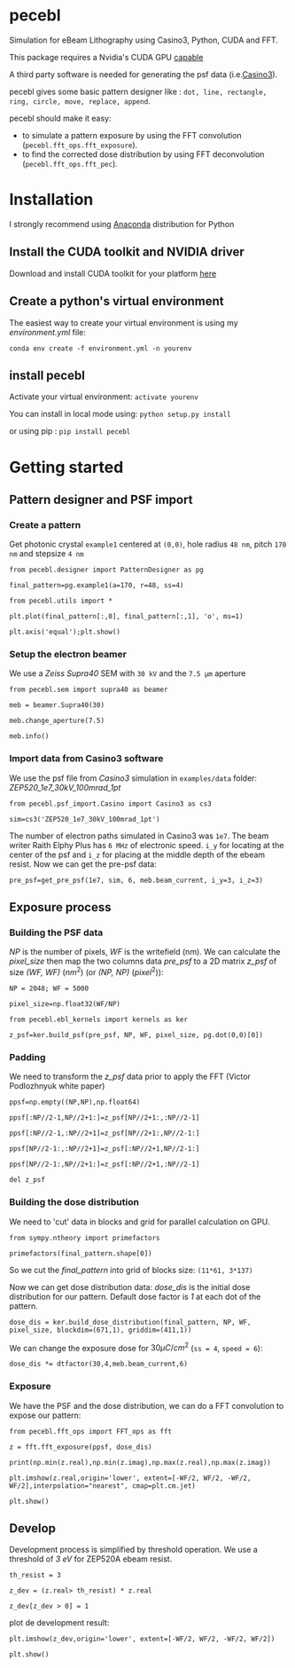 # pecebl
Simulation for eBeam Lithography using Casino3, Python, CUDA and FFT.

This package requires a Nvidia's CUDA GPU [capable](https://developer.nvidia.com/cuda-gpus)

A third party software is needed for generating the psf data (i.e.[Casino3](http://www.gel.usherbrooke.ca/casino/)).

pecebl gives some basic pattern designer like : `dot, line, rectangle, ring, circle, move, replace, append`.

pecebl should make it easy:
 - to simulate a pattern exposure by using the FFT convolution (`pecebl.fft_ops.fft_exposure`).
 - to find the corrected dose distribution by using FFT deconvolution (`pecebl.fft_ops.fft_pec`).

# Installation
I  strongly recommend using [Anaconda](https://www.anaconda.com/distribution/?gclid=EAIaIQobChMIiaS9soHO5gIVSsDeCh3Lpwh7EAAYASAAEgKWKPD_BwE) distribution for Python
## Install the CUDA toolkit and NVIDIA driver
Download and install CUDA toolkit for your platform [here](https://developer.nvidia.com/cuda-downloads)
## Create a python's virtual environment
The easiest way to create your virtual environment is using my *environment.yml* file:

`conda env create -f environment.yml -n yourenv`
## install pecebl
Activate your virtual environment: `activate yourenv`

You can install in local mode using: `python setup.py install`

or using pip : `pip install pecebl`

# Getting started
## Pattern designer and PSF import
### Create a pattern
Get photonic crystal `example1` centered at `(0,0)`, hole radius `48 nm`, pitch `170 nm` and stepsize `4 nm`

`from pecebl.designer import PatternDesigner as pg`

`final_pattern=pg.example1(a=170, r=48, ss=4)`

`from pecebl.utils import *`

`plt.plot(final_pattern[:,0], final_pattern[:,1], 'o', ms=1)`

`plt.axis('equal');plt.show()`

### Setup the electron beamer
We use a *Zeiss Supra40* SEM with `30 kV` and the `7.5 µm` aperture

`from pecebl.sem import supra40 as beamer`

`meb = beamer.Supra40(30)`

`meb.change_aperture(7.5)`

`meb.info()`

### Import data from Casino3 software
We use the psf file from *Casino3* simulation in `examples/data` folder: *ZEP520_1e7_30kV_100mrad_1pt*

`from pecebl.psf_import.Casino import Casino3 as cs3`

`sim=cs3('ZEP520_1e7_30kV_100mrad_1pt')`

The number of electron paths simulated in Casino3 was `1e7`.
The beam writer Raith Elphy Plus has `6 MHz` of electronic speed.
`i_y` for locating at the center of the psf and `i_z` for placing at the middle depth of the ebeam resist.
Now we can get the pre-psf data:

`pre_psf=get_pre_psf(1e7, sim, 6, meb.beam_current, i_y=3, i_z=3)`

## Exposure process
### Building the PSF data
*NP* is the number of pixels, *WF* is the writefield (nm). We can calculate the *pixel_size* then map the two columns data *pre_psf* to a 2D matrix *z_psf* of size *(WF, WF)* $(nm^2)$ (or *(NP, NP)* $(pixel^2)$):

`NP = 2048; WF = 5000`

`pixel_size=np.float32(WF/NP)`

`from pecebl.ebl_kernels import kernels as ker`

`z_psf=ker.build_psf(pre_psf, NP, WF, pixel_size, pg.dot(0,0)[0])`

### Padding
We need to transform the *z_psf* data prior to apply the FFT (Victor Podlozhnyuk white paper)

`ppsf=np.empty((NP,NP),np.float64)`

`ppsf[:NP//2-1,NP//2+1:]=z_psf[NP//2+1:,:NP//2-1]`

`ppsf[:NP//2-1,:NP//2+1]=z_psf[NP//2+1:,NP//2-1:]`

`ppsf[NP//2-1:,:NP//2+1]=z_psf[:NP//2+1,NP//2-1:]`

`ppsf[NP//2-1:,NP//2+1:]=z_psf[:NP//2+1,:NP//2-1]`

`del z_psf`

### Building the dose distribution
We need to 'cut' data in blocks and grid for parallel calculation on GPU.

`from sympy.ntheory import primefactors`

`primefactors(final_pattern.shape[0])`

So we cut the *final_pattern* into grid of blocks size: `(11*61, 3*137)`

Now we can get dose distribution data: *dose_dis* is the initial dose distribution for our pattern. Default dose factor is *1* at each dot of the pattern.

`dose_dis = ker.build_dose_distribution(final_pattern, NP, WF, pixel_size, blockdim=(671,1), griddim=(411,1))`

We can change the exposure dose for $30\mu C/cm^2$ (`ss = 4`, `speed = 6`):

`dose_dis *= dtfactor(30,4,meb.beam_current,6)`

### Exposure
We have the PSF and the dose distribution, we can do a FFT convolution to expose our pattern:

`from pecebl.fft_ops import FFT_ops as fft`

`z = fft.fft_exposure(ppsf, dose_dis)`

`print(np.min(z.real),np.min(z.imag),np.max(z.real),np.max(z.imag))`

`plt.imshow(z.real,origin='lower', extent=[-WF/2, WF/2, -WF/2, WF/2],interpolation="nearest", cmap=plt.cm.jet)`

`plt.show()`

## Develop
Development process is simplified by threshold operation. We use a threshold of *3 eV* for ZEP520A ebeam resist.

`th_resist = 3`

`z_dev = (z.real> th_resist) * z.real`

`z_dev[z_dev > 0] = 1`

plot de development result:

`plt.imshow(z_dev,origin='lower', extent=[-WF/2, WF/2, -WF/2, WF/2])`

`plt.show()`
